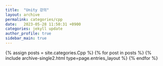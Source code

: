 ```yaml
---
title:  "Unity 강의"
layout: archive
permalink: categories/cpp
date:   2023-05-28 11:50:31 +0900
categories: jekyll update
author_profile: true
sidebar_main: true
---
```


{% assign posts = site.categories.Cpp %}
{% for post in posts %} {% include archive-single2.html type=page.entries_layout %} {% endfor %}
